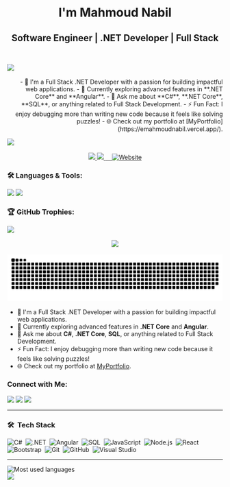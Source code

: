 <h1 align="center">  I'm Mahmoud Nabil
<!--   <img src="https://media.giphy.com/media/hvRJCLFzcasrR4ia7z/giphy.gif" width="28"> -->
</h1>

<h2 align="center">Software Engineer | .NET Developer | Full Stack</h2><br>

  <!-- Google Me -->
  <p align="left">
    <a href="https://www.linkedin.com/in/emahmoudnabil/">
      <img src="https://readme-typing-svg.herokuapp.com/?lines=Visit%20my%20LinkedIn%20Profile;&font=Bold%20Code&center=true&color=30D050&pause=1750&size=21">
    </a>
  </p>
  <p align="right">
- 🏢 I'm a Full Stack .NET Developer with a passion for building impactful web applications.
- 🌱 Currently exploring advanced features in **.NET Core** and **Angular**.
- 💬 Ask me about **C#**, **.NET Core**, **SQL**, or anything related to Full Stack Development.
- ⚡ Fun Fact: I enjoy debugging more than writing new code because it feels like solving puzzles!
- 🌐 Check out my portfolio at [MyPortfolio](https://emahmoudnabil.vercel.app/).
  </p>
<!-- Profile Views -->
  <p align="left">
      <img src="https://komarev.com/ghpvc/?username=mahmoud-nabil&color=4010B0" height="23"/>
  </p>

  <p align="center">
    <a href="https://api.whatsapp.com/send?phone=00201146285867">
      <img src="https://upload.wikimedia.org/wikipedia/commons/thumb/6/6b/WhatsApp.svg/800px-WhatsApp.svg.png" height="60"/>
    </a>
    <a href="https://www.linkedin.com/in/emahmoudnabil/">
      <img src="https://raw.githubusercontent.com/rahuldkjain/github-profile-readme-generator/master/src/images/icons/Social/linked-in-alt.svg" height="60"/>
    </a>
  
<a href="https://emahmoudnabil.vercel.app/">
    <img src="https://cdn-icons-png.flaticon.com/512/841/841364.png" height="60" alt="Website"/>
    </a>
  </p>


<h3 align="left">🛠️ Languages & Tools:</h3>
  <p align="left">
    <img height="75" src="https://go-skill-icons.vercel.app/api/icons?i=cpp,cs,dotnet,sqlserver,redis,postman,html,css,js,docker,git"/>
    <img height="75" src="https://go-skill-icons.vercel.app/api/icons?i=ts,angular,react,nextjs,nodejs,express,mongodb,mysql,swagger"/>
  </p>



<h3 align="left">🏆 GitHub Trophies:</h3>
  <p align="left">
    <img src="https://github-profile-trophy.vercel.app/?username=mahmoud-nabil&theme=onestar&row=1&column=7"/>
  </p>

  <!-- Languages -->
  <p align="center">
    <img src="https://github-readme-stats.vercel.app/api/top-langs?username=a-hemeda&layout=compact&langs_count=5&theme=codeSTACKr"/>
  </p>

  <!-- Snake -->
  <p align="center">
    <img src="https://raw.githubusercontent.com/platane/snk/output/github-contribution-grid-snake-dark.svg">
  </p>

  
<!-- Typing SVG -->
<!--<p align="center">-->
<!--   <a href="https://github.com/DenverCoder1/readme-typing-svg"><img src="https://readme-typing-svg.herokuapp.com/?lines=Full-Stack%20.NET%20Developer;C%23%20|%20.NET%20Core%20|%20MVC%20|%20Angular;Always%20learning%20new%20technologies!&font=Fira%20Code&center=true&width=440&height=45&color=00b4d8&vCenter=true&size=22"></a> -->
<!--</p>-->

- 🏢 I'm a Full Stack .NET Developer with a passion for building impactful web applications.
- 🌱 Currently exploring advanced features in **.NET Core** and **Angular**.
- 💬 Ask me about **C#**, **.NET Core**, **SQL**, or anything related to Full Stack Development.
- ⚡ Fun Fact: I enjoy debugging more than writing new code because it feels like solving puzzles!
- 🌐 Check out my portfolio at [MyPortfolio](https://emahmoudnabil.vercel.app/).

### Connect with Me:

<a href="https://www.linkedin.com/in/emahmoudnabil/" target="_blank"><img src="https://img.shields.io/badge/-Mahmoud%20Nabil-0077B5?style=for-the-badge&logo=Linkedin&logoColor=white"/></a>
<a href="https://t.me/emahmoudnabil" target="_blank"><img src="https://img.shields.io/badge/-Mahmoud%20Nabil-26A5E4?style=for-the-badge&logo=telegram&logoColor=white"/></a>
<a href="mailto:e.mahmoudnabil@gmail.com" target="_blank"><img src="https://img.shields.io/badge/-Email%20Me-EA4335?style=for-the-badge&logo=Gmail&logoColor=white"/></a>

---

### 🛠 &nbsp;Tech Stack

![C#](https://img.shields.io/badge/-C%23-05122A?style=flat&logo=c-sharp&logoColor=white)&nbsp;
![.NET](https://img.shields.io/badge/-.NET%20Core-05122A?style=flat&logo=.net&logoColor=5C2D91)&nbsp;
![Angular](https://img.shields.io/badge/-Angular-05122A?style=flat&logo=angular&logoColor=DD0031)&nbsp;
![SQL](https://img.shields.io/badge/-SQL-05122A?style=flat&logo=mysql&logoColor=4479A1)&nbsp;
![JavaScript](https://img.shields.io/badge/-JavaScript-05122A?style=flat&logo=javascript)&nbsp;
![Node.js](https://img.shields.io/badge/-Node.js-05122A?style=flat&logo=node.js&logoColor=339933)&nbsp;
![React](https://img.shields.io/badge/-React-05122A?style=flat&logo=react)&nbsp;
![Bootstrap](https://img.shields.io/badge/-Bootstrap-05122A?style=flat&logo=bootstrap&logoColor=563D7C)&nbsp;
![Git](https://img.shields.io/badge/-Git-05122A?style=flat&logo=git)&nbsp;
![GitHub](https://img.shields.io/badge/-GitHub-05122A?style=flat&logo=github)&nbsp;
![Visual Studio](https://img.shields.io/badge/-Visual%20Studio-05122A?style=flat&logo=visual-studio&logoColor=5C2D91)&nbsp;

---

<img align="left" src="https://github-readme-stats.vercel.app/api/top-langs?username=mahmoud-nabil&show_icons=true&locale=en&layout=compact&theme=radical" alt="Most used languages" />
<br>

<a href="https://komarev.com/ghpvc/?username=mahmoud-nabil&style=for-the-badge">
    <img src="https://komarev.com/ghpvc/?username=mahmoud-nabil&style=for-the-badge">
</a>
